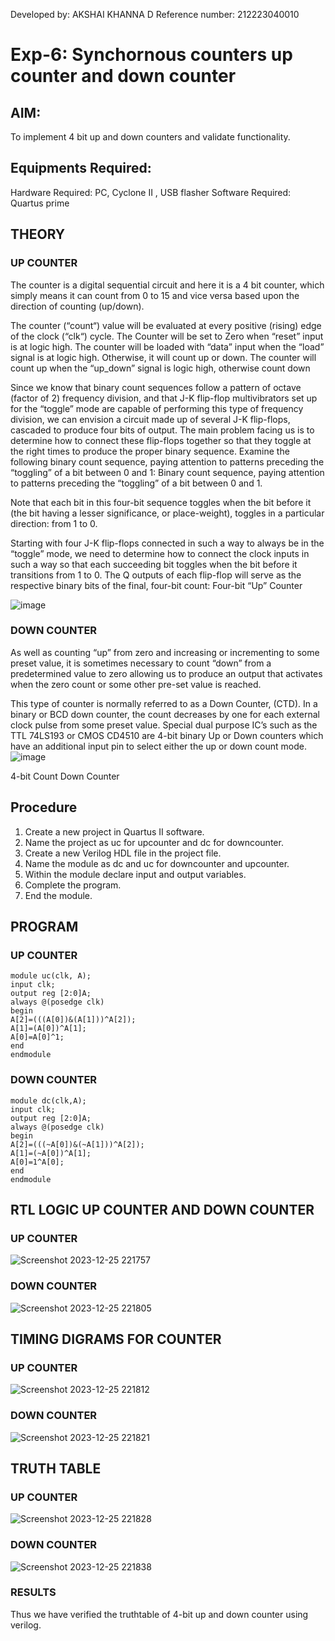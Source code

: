 Developed by: AKSHAI KHANNA D
Reference number: 212223040010

# Exp-6: Synchornous counters up counter and down counter 
## AIM: 
To implement 4 bit up and down counters and validate functionality.
## Equipments Required:
Hardware Required: PC, Cyclone II , USB flasher
Software Required: Quartus prime
## THEORY 

### UP COUNTER 
The counter is a digital sequential circuit and here it is a 4 bit counter, which simply means it can count from 0 to 15 and vice versa based upon the direction of counting (up/down). 

The counter (“count“) value will be evaluated at every positive (rising) edge of the clock (“clk“) cycle.
The Counter will be set to Zero when “reset” input is at logic high.
The counter will be loaded with “data” input when the “load” signal is at logic high. Otherwise, it will count up or down.
The counter will count up when the “up_down” signal is logic high, otherwise count down

Since we know that binary count sequences follow a pattern of octave (factor of 2) frequency division, and that J-K flip-flop multivibrators set up for the “toggle” mode are capable of performing this type of frequency division, we can envision a circuit made up of several J-K flip-flops, cascaded to produce four bits of output.
The main problem facing us is to determine how to connect these flip-flops together so that they toggle at the right times to produce the proper binary sequence.
Examine the following binary count sequence, paying attention to patterns preceding the “toggling” of a bit between 0 and 1:
Binary count sequence, paying attention to patterns preceding the “toggling” of a bit between 0 and 1.

Note that each bit in this four-bit sequence toggles when the bit before it (the bit having a lesser significance, or place-weight), toggles in a particular direction: from 1 to 0.

Starting with four J-K flip-flops connected in such a way to always be in the “toggle” mode, we need to determine how to connect the clock inputs in such a way so that each succeeding bit toggles when the bit before it transitions from 1 to 0.
The Q outputs of each flip-flop will serve as the respective binary bits of the final, four-bit count:
Four-bit “Up” Counter

![image](https://user-images.githubusercontent.com/36288975/169644758-b2f4339d-9532-40c5-af40-8f4f8c942e2c.png)

### DOWN COUNTER 

As well as counting “up” from zero and increasing or incrementing to some preset value, it is sometimes necessary to count “down” from a predetermined value to zero allowing us to produce an output that activates when the zero count or some other pre-set value is reached.

This type of counter is normally referred to as a Down Counter, (CTD). In a binary or BCD down counter, the count decreases by one for each external clock pulse from some preset value. Special dual purpose IC’s such as the TTL 74LS193 or CMOS CD4510 are 4-bit binary Up or Down counters which have an additional input pin to select either the up or down count mode.
![image](https://user-images.githubusercontent.com/36288975/169644844-1a14e123-7228-4ed8-81a9-eb937dff4ac8.png)


4-bit Count Down Counter

## Procedure
1. Create a new project in Quartus II software.
2. Name the project as uc for upcounter and dc for downcounter.
3. Create a new Verilog HDL file in the project file.
4. Name the module as dc and uc for downcounter and upcounter.
5. Within the module declare input and output variables.
6. Complete the program.
7. End the module.

## PROGRAM 
### UP COUNTER
```
module uc(clk, A);
input clk;
output reg [2:0]A;
always @(posedge clk)
begin
A[2]=(((A[0])&(A[1]))^A[2]);
A[1]=(A[0])^A[1];
A[0]=A[0]^1;
end
endmodule
```
### DOWN COUNTER
```
module dc(clk,A);
input clk;
output reg [2:0]A;
always @(posedge clk)
begin
A[2]=(((~A[0])&(~A[1]))^A[2]);
A[1]=(~A[0])^A[1];
A[0]=1^A[0];
end
endmodule
```

## RTL LOGIC UP COUNTER AND DOWN COUNTER  
### UP COUNTER

![Screenshot 2023-12-25 221757](https://github.com/akshai07/Exp-7-Synchornous-counters-/assets/152007451/7d06cc16-7999-4045-a593-906b36d6596a)

 
### DOWN COUNTER

![Screenshot 2023-12-25 221805](https://github.com/akshai07/Exp-7-Synchornous-counters-/assets/152007451/ff964e16-b378-45f7-b690-b61a3e21e0a1)


 
## TIMING DIGRAMS FOR COUNTER  
### UP COUNTER

![Screenshot 2023-12-25 221812](https://github.com/akshai07/Exp-7-Synchornous-counters-/assets/152007451/abdd191b-4bc3-4b44-9813-5a989f55d46a)


### DOWN COUNTER

![Screenshot 2023-12-25 221821](https://github.com/akshai07/Exp-7-Synchornous-counters-/assets/152007451/24961b85-e081-46bf-9b4b-ff4874ebad3d)

 
## TRUTH TABLE
### UP COUNTER

![Screenshot 2023-12-25 221828](https://github.com/akshai07/Exp-7-Synchornous-counters-/assets/152007451/d49dd1f3-0b2d-46b3-b8cf-5aa9ee37dea2)

 
### DOWN COUNTER

![Screenshot 2023-12-25 221838](https://github.com/akshai07/Exp-7-Synchornous-counters-/assets/152007451/5493a9a4-cadb-4a86-8871-ead8b1bf702e)

 

### RESULTS 
Thus we have verified the truthtable of 4-bit up and down counter using verilog.
